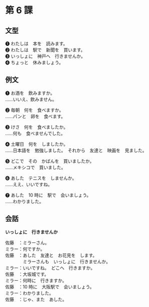 # 第 6 課

## 文型

❶ わたしは　本を　読みます。  
❷ わたしは　駅で　新聞を　買います。  
❸ いっしょに　神戸へ　行きませんか。  
❹ ちょっと　休みましょう。

## 例文

❶ お酒を　飲みますか。  
……いいえ、飲みません。

❷ 毎朝　何を　食べますか。  
……パンと　卵を　食べます。

❸ けさ　何を　食べましたか。  
……何も　食べませんでした。

❹ 土曜日　何を　しましたか。  
……日本語を　勉強しました。　それから　友達と　映画を　見ました。

❺ どこで　その　かばんを　買いましたか。  
……メキシコで　買いました。

❻ あした　テニスを　しませんか。  
……ええ、いいですね。

❼ あした　10 時に　駅で　会いましょう。  
……わかりました。

## 会話

**いっしょに　行きませんか**

佐藤　：ミラーさん。  
ミラー：何ですか。  
佐藤　：あした　友達と　お花見を　します。  
　　　　ミラーさんも　いっしょに　行きませんか。  
ミラー：いいですね。　どこへ　行きますか。  
佐藤　：大坂城です。  
ミラー：何時に　行きますか。  
佐藤　：10 時に　大阪駅で　会いましょう。  
ミラー：わかりました。  
佐藤　：じゃ、また　あした。
